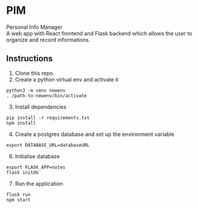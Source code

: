 # PIM  

Personal Info Manager  
A web app with React frontend and Flask backend which allows the user to organize and record informations.      
  
## Instructions
1. Clone this repo. 
2. Create a python virtual env and activate it  
``` 
python3 -m venv newenv   
. /path-to-newenv/bin/activate
```  
3. Install dependencies
```
pip install -r requirements.txt
npm install
```
4. Create a postgres database and set up the environment variable
```
export DATABASE_URL=databaseURL
```
6. Initialise database  
```
export FLASK_APP=notes
flask initdb
```
7. Run the application
```
flask run
npm start
```
